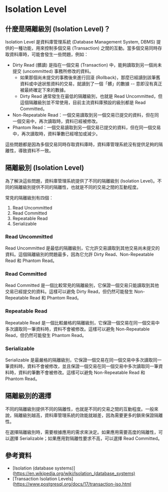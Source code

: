 # Isolation Level

## 什麼是隔離級別 (Isolation Level)？

Isolation Level 是資料庫管理系統 (Database Management System, DBMS) 提供的一種功能，用來控制多個交易 (Transaction) 之間的互動。當多個交易同時存取資料庫時，可能會發生一些問題，例如：

- Dirty Read (髒讀) 是指在一個交易 (Transaction) 中，能夠讀取到另一個尚未提交 (uncommitted) 事務所修改的資料。
  - 如果那個尚未提交的事務後來進行回滾 (Rollback)，那麼已經讀到該筆舊資料或中途狀態資料的交易，就讀到了一個「髒」的數據 -- 意即沒有真正被最終確定下來的數據。
  - Dirty Read 通常發生在最低的隔離級別，也就是 Read Uncommitted，但這個隔離級別並不常使用，目前主流資料庫預設的級別都是 Read Committed。
- Non-Repeatable Read：一個交易讀取到另一個交易已提交的資料，但在同一個交易中，再次讀取時，資料已經被修改。
- Phantom Read：一個交易讀取到另一個交易已提交的資料，但在同一個交易中，再次讀取時，資料筆數已經增加或減少。

這些問題都是因為多個交易同時存取資料庫時，資料庫管理系統沒有提供足夠的隔離性，導致資料不一致。

## 隔離級別 (Isolation Level)

為了解決這些問題，資料庫管理系統提供了不同的隔離級別 (Isolation Level)。不同的隔離級別提供不同的隔離性，也就是不同的交易之間的互動程度。

常見的隔離級別有四個：

1. Read Uncommitted
2. Read Committed
3. Repeatable Read
4. Serializable

### Read Uncommitted

Read Uncommitted 是最低的隔離級別，它允許交易讀取到其他交易尚未提交的資料。這個隔離級別的問題最多，因為它允許 Dirty Read、Non-Repeatable Read 和 Phantom Read。

### Read Committed

Read Committed 是一個比較常見的隔離級別，它保證一個交易只能讀取到其他交易已經提交的資料。這樣可以避免 Dirty Read，但仍然可能發生 Non-Repeatable Read 和 Phantom Read。

### Repeatable Read

Repeatable Read 是一個比較嚴格的隔離級別，它保證一個交易在同一個交易中多次讀取同一筆資料時，資料不會被修改。這樣可以避免 Non-Repeatable Read，但仍然可能發生 Phantom Read。

### Serializable

Serializable 是最嚴格的隔離級別，它保證一個交易在同一個交易中多次讀取同一筆資料時，資料不會被修改，並且保證一個交易在同一個交易中多次讀取同一筆資料時，資料的筆數不會被修改。這樣可以避免 Non-Repeatable Read 和 Phantom Read。

## 隔離級別的選擇

不同的隔離級別提供不同的隔離性，也就是不同的交易之間的互動程度。一般來說，隔離級別越高，資料庫管理系統的效能就越差，因為需要更多的鎖來保證隔離性。

在選擇隔離級別時，需要根據應用的需求來決定。如果應用需要高度的隔離性，可以選擇 Serializable；如果應用對隔離性要求不高，可以選擇 Read Committed。

## 參考資料

- [Isolation (database systems)](https://en.wikipedia.org/wiki/Isolation_(database_systems)
- [Transaction Isolation Levels](https://www.postgresql.org/docs/17/transaction-iso.html
